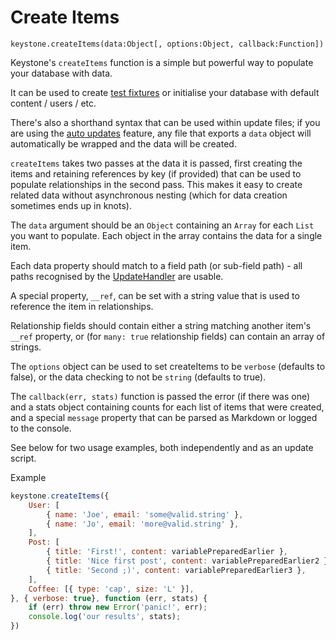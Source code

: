 # Create Items

`keystone.createItems(data:Object[, options:Object, callback:Function])`

Keystone's `createItems` function is a simple but powerful way to populate your database with data.

It can be used to create [test fixtures](http://en.wikipedia.org/wiki/Test_fixture) or initialise your database with default content / users / etc.

There's also a shorthand syntax that can be used within update files; if you are using the [auto updates](/configuration/#application-updates) feature, any file that exports a `data` object will automatically be wrapped and the data will be created.

`createItems` takes two passes at the data it is passed, first creating the items and retaining references by key (if provided) that can be used to populate relationships in the second pass. This makes it easy to create related data without asynchronous nesting (which for data creation sometimes ends up in knots).

The `data` argument should be an `Object` containing an `Array` for each `List` you want to populate. Each object in the array contains the data for a single item.

Each data property should match to a field path (or sub-field path) - all paths recognised by the [UpdateHandler](/methods/update-handler) are usable.

A special property, `__ref`, can be set with a string value that is used to reference the item in relationships.

Relationship fields should contain either a string matching another item's `__ref` property, or (for `many: true` relationship fields) can contain an array of strings.

The `options` object can be used to set createItems to be `verbose` (defaults to false), or the data checking to not be `string` (defaults to true).

The `callback(err, stats)` function is passed the error (if there was one) and a stats object containing counts for each list of items that were created, and a special `message` property that can be parsed as Markdown or logged to the console.

See below for two usage examples, both independently and as an update script.

Example

```javascript
keystone.createItems({
	User: [
		{ name: 'Joe', email: 'some@valid.string' },
		{ name: 'Jo', email: 'more@valid.string' },
	],
	Post: [
		{ title: 'First!', content: variablePreparedEarlier },
		{ title: 'Nice first post', content: variablePreparedEarlier2 },
		{ title: 'Second ;)', content: variablePreparedEarlier3 },
	],
	Coffee: [{ type: 'cap', size: 'L' }],
}, { verbose: true}, function (err, stats) {
	if (err) throw new Error('panic!', err);
	console.log('our results', stats);
})
```
